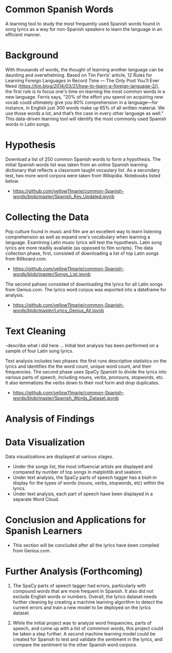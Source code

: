 # Common Spanish Words
A learning tool to study the most frequently used Spanish words found in song lyrics as a way for non-Spanish speakers to learn the language in an efficient manner.

# Background
With thousands of words, the thought of learning another language can be daunting and overwhelming. Based on Tim Ferris' article, 12 Rules for Learning Foreign Languages in Record Time — The Only Post You’ll Ever Need (https://tim.blog/2014/03/21/how-to-learn-a-foreign-language-2/), the first rule is to focus one's time on learning the most common words in a new language. Ferris says, "20% of the effort you spend on acquiring new vocab could ultimately give you 80% comprehension in a language—for instance, in English just 300 words make up 65% of all written material. We use those words a lot, and that’s the case in every other language as well." This data-driven learning tool will identify the most commonly used Spanish words in Latin songs.

# Hypothesis 
Download a list of 250 common Spanish words to form a hypothesis. The initial Spanish words list was taken from an online Spanish learning dictionary that reflects a classroom taught vocaulary list. As a secondary test, two more word corpora were taken from Wikipidia. Notebooks listed below.
- https://github.com/yellow11marie/common-Spanish-words/blob/master/Spanish_Key_Updated.ipynb

# Collecting the Data 
Pop culture found in music and film are an excellent way to learn listening comprehension as well as expand one's vocabulary when learning a language. Examining Latin music lyrics will test the hypothesis. Latin song lyrics are more readily available (as opposed to film scripts). The data collection phase, first, consisted of downloading a list of top Latin songs from Billboard.com. 
- https://github.com/yellow11marie/common-Spanish-words/blob/master/Songs_List.ipynb

The second pahses consisted of downloading the lyrics for all Latin songs from Genius.com. The lyrics word corpus was exported into a dataframe for analysis. 
- https://github.com/yellow11marie/common-Spanish-words/blob/master/Lyrics_Genius_All.ipynb

# Text Cleaning 
-describe what i did here ...
Initial text analysis has been performed on a sample of four Latin song lyrics. 

Text analysis includes two phases: the first runs descriptive statistics on the lyrics and identifies the the word count, unique word count, and their frequencies. The second phase uses SpaCy Spanish to divide the lyrics into various parts of speech, including nouns, verbs, pronouns, stopwords, etc. It also lemmatizes the verbs down to their root form and drop duplicates.
- https://github.com/yellow11marie/common-Spanish-words/blob/master/Spanish_Words_Dataset.ipynb 

# Analysis of Findings

# Data Visualization
Data visualizations are displayed at various stages. 
- Under the songs list, the most influencial artists are displayed and compared by number of top songs in matplotlib and seaborn.
- Under text analysis, the SpaCy parts of speech tagger has a biult-in display for the types of words (nouns, verbs, stopwords, etc) within the lyrics. 
- Under text analysis, each part of speech have been displayed in a separate Word Cloud.

# Conclusion and Applications for Spanish Learners
- This section will be concluded after all the lyrics have been compiled from Genius.com.

# Further Analysis (Forthcoming)
1. The SpaCy parts of speech tagger had errors, particularly with compound words that are more frequent in Spanish. It also did not exclude English words or numbers. Overall, the lyrics dataset needs further cleaning by creating a machine learning algorithm to detect the current errors and train a new model to be deployed on the lyrics dataset. 

2. While the initial project was to analyze word frequencies, parts of speech, and come up with a list of commmon words, this project could be taken a step further. A second machine learning model could be created for Spanish to test and validate the sentiment in the lyrics, and compare the sentiment to the other Spanish word corpora. 
